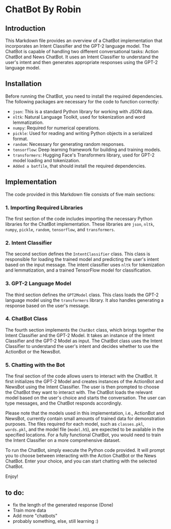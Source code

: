 # ChatBot By Robin

## Introduction
This Markdown file provides an overview of a ChatBot implementation that incorporates an Intent Classifier and the GPT-2 language model. The ChatBot is capable of handling two different conversational tasks: Action ChatBot and News ChatBot. It uses an Intent Classifier to understand the user's intent and then generates appropriate responses using the GPT-2 language model.

## Installation
Before running the ChatBot, you need to install the required dependencies. The following packages are necessary for the code to function correctly:

- `json`: This is a standard Python library for working with JSON data.
- `nltk`: Natural Language Toolkit, used for tokenization and word lemmatization.
- `numpy`: Required for numerical operations.
- `pickle`: Used for reading and writing Python objects in a serialized format.
- `random`: Necessary for generating random responses.
- `tensorflow`: Deep learning framework for building and training models.
- `transformers`: Hugging Face's Transformers library, used for GPT-2 model loading and tokenization.
- `Added a batfile`, that should install the required dependencies.
## Implementation
The code provided in this Markdown file consists of five main sections:

### 1. Importing Required Libraries
The first section of the code includes importing the necessary Python libraries for the ChatBot implementation. These libraries are `json`, `nltk`, `numpy`, `pickle`, `random`, `tensorflow`, and `transformers`.

### 2. Intent Classifier
The second section defines the `IntentClassifier` class. This class is responsible for loading the trained model and predicting the user's intent based on the input message. The intent classifier uses `nltk` for tokenization and lemmatization, and a trained TensorFlow model for classification.

### 3. GPT-2 Language Model
The third section defines the `GPT2Model` class. This class loads the GPT-2 language model using the `transformers` library. It also handles generating a response based on the user's message.

### 4. ChatBot Class
The fourth section implements the `ChatBot` class, which brings together the Intent Classifier and the GPT-2 Model. It takes an instance of the Intent Classifier and the GPT-2 Model as input. The ChatBot class uses the Intent Classifier to understand the user's intent and decides whether to use the ActionBot or the NewsBot.

### 5. Chatting with the Bot
The final section of the code allows users to interact with the ChatBot. It first initializes the GPT-2 Model and creates instances of the ActionBot and NewsBot using the Intent Classifier. The user is then prompted to choose the ChatBot they want to interact with. The ChatBot loads the relevant model based on the user's choice and starts the conversation. The user can type messages, and the ChatBot responds accordingly.

Please note that the models used in this implementation, i.e., ActionBot and NewsBot, currently contain small amounts of trained data for demonstration purposes. The files required for each model, such as `classes.pkl`, `words.pkl`, and the model file (`model.h5`), are expected to be available in the specified locations. For a fully functional ChatBot, you would need to train the Intent Classifier on a more comprehensive dataset.

To run the ChatBot, simply execute the Python code provided. It will prompt you to choose between interacting with the Action ChatBot or the News ChatBot. Enter your choice, and you can start chatting with the selected ChatBot.

Enjoy!

## to do:
- fix the length of the generated response (Done)
- Train more data
-  Add more "chatbots"
- probably something, else, still learning :)
